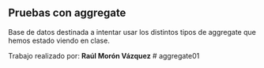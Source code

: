 ## Pruebas con aggregate

Base de datos destinada a intentar usar los distintos tipos de aggregate que hemos estado viendo en clase. 

Trabajo realizado por:
**Raúl Morón Vázquez**
#   a g g r e g a t e 0 1  
 